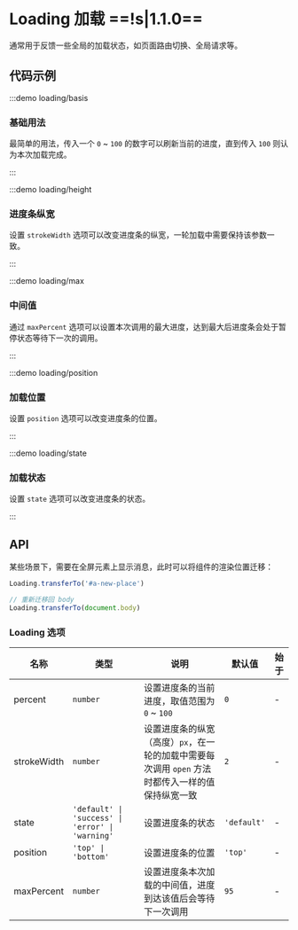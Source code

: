 # Loading 加载 ==!s|1.1.0==

通常用于反馈一些全局的加载状态，如页面路由切换、全局请求等。

## 代码示例

:::demo loading/basis

### 基础用法

最简单的用法，传入一个 `0` ~ `100` 的数字可以刷新当前的进度，直到传入 `100` 则认为本次加载完成。

:::

:::demo loading/height

### 进度条纵宽

设置 `strokeWidth` 选项可以改变进度条的纵宽，一轮加载中需要保持该参数一致。

:::

:::demo loading/max

### 中间值

通过 `maxPercent` 选项可以设置本次调用的最大进度，达到最大后进度条会处于暂停状态等待下一次的调用。

:::

:::demo loading/position

### 加载位置

设置 `position` 选项可以改变进度条的位置。

:::

:::demo loading/state

### 加载状态

设置 `state` 选项可以改变进度条的状态。

:::

## API

某些场景下，需要在全屏元素上显示消息，此时可以将组件的渲染位置迁移：

```ts
Loading.transferTo('#a-new-place')

// 重新迁移回 body
Loading.transferTo(document.body)
```

### Loading 选项

| 名称        | 类型                                             | 说明                                                                                             | 默认值      | 始于 |
| ----------- | ------------------------------------------------ | ------------------------------------------------------------------------------------------------ | ----------- | ---- |
| percent     | `number`                                         | 设置进度条的当前进度，取值范围为 `0` ~ `100`                                                     | `0`         | -    |
| strokeWidth | `number`                                         | 设置进度条的纵宽（高度）`px`，在一轮的加载中需要每次调用 `open` 方法时都传入一样的值保持纵宽一致 | `2`         | -    |
| state       | `'default' \| 'success' \| 'error' \| 'warning'` | 设置进度条的状态                                                                                 | `'default'` | -    |
| position    | `'top' \| 'bottom'`                              | 设置进度条的位置                                                                                 | `'top'`     | -    |
| maxPercent  | `number`                                         | 设置进度条本次加载的中间值，进度到达该值后会等待下一次调用                                       | `95`        | -    |
